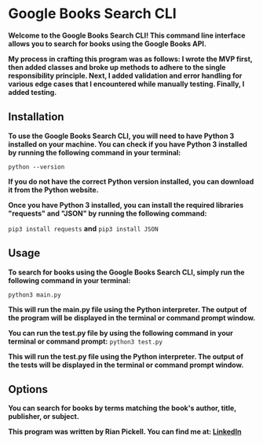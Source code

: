 # Google Books Search CLI

**Welcome to the Google Books Search CLI! 
This command line interface allows you to search for books using the Google Books API.**

**My process in crafting this program was as follows: I wrote the MVP first, 
then added classes and broke up methods to adhere to the single responsibility principle. 
Next, I added validation and error handling for various edge cases that I encountered while manually testing. 
Finally, I added testing.**

## Installation

**To use the Google Books Search CLI, you will need to have Python 3 installed 
on your machine. You can check if you have Python 3 installed by running the following command in your terminal:**

```python --version```

**If you do not have the correct Python version installed, you can download it from the Python website.**

**Once you have Python 3 installed, you can install the required libraries "requests" and "JSON" 
by running the following command:**

```pip3 install requests```
**and**
```pip3 install JSON```

## Usage

**To search for books using the Google Books Search CLI, simply run the following command in your terminal:**

```python3 main.py```

**This will run the main.py file using the Python interpreter. 
The output of the program will be displayed in the terminal or command prompt window.**

**You can run the test.py file by using the following command in your terminal or command prompt:**
```python3 test.py```

**This will run the test.py file using the Python interpreter. 
The output of the tests will be displayed in the terminal or command prompt window.**

## Options

**You can search for books by terms matching the book's author, title, publisher, or subject.**

**This program was written by Rian Pickell. You can find me at: [LinkedIn](https://www.linkedin.com/in/rianpickell/)**
